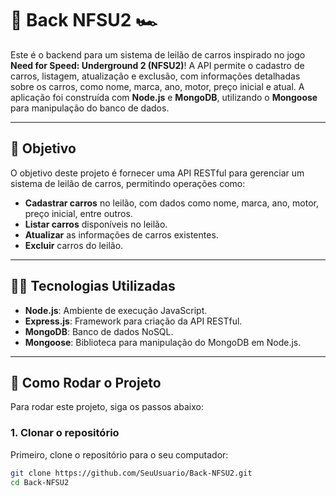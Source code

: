 # 🚗 **Back NFSU2** 🏎️

Este é o backend para um sistema de leilão de carros inspirado no jogo **Need for Speed: Underground 2 (NFSU2)**! A API permite o cadastro de carros, listagem, atualização e exclusão, com informações detalhadas sobre os carros, como nome, marca, ano, motor, preço inicial e atual. A aplicação foi construída com **Node.js** e **MongoDB**, utilizando o **Mongoose** para manipulação do banco de dados.

---

## 🎯 **Objetivo**

O objetivo deste projeto é fornecer uma API RESTful para gerenciar um sistema de leilão de carros, permitindo operações como:

- **Cadastrar carros** no leilão, com dados como nome, marca, ano, motor, preço inicial, entre outros.
- **Listar carros** disponíveis no leilão.
- **Atualizar** as informações de carros existentes.
- **Excluir** carros do leilão.

---

## 🧑‍💻 **Tecnologias Utilizadas**

- **Node.js**: Ambiente de execução JavaScript.
- **Express.js**: Framework para criação da API RESTful.
- **MongoDB**: Banco de dados NoSQL.
- **Mongoose**: Biblioteca para manipulação do MongoDB em Node.js.

---

## 🔧 **Como Rodar o Projeto**

Para rodar este projeto, siga os passos abaixo:

### 1. **Clonar o repositório**

Primeiro, clone o repositório para o seu computador:

```bash
git clone https://github.com/SeuUsuario/Back-NFSU2.git
cd Back-NFSU2

